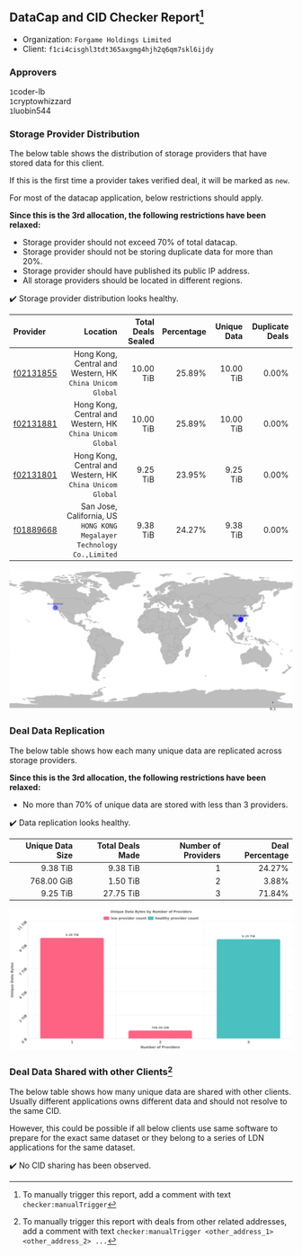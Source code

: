 ## DataCap and CID Checker Report[^1]
 - Organization: `Forgame Holdings Limited`
 - Client: `f1ci4cisghl3tdt365axgmg4hjh2q6qm7skl6ijdy`
### Approvers
`1`coder-lb<br/>`1`cryptowhizzard<br/>`1`luobin544

### Storage Provider Distribution
The below table shows the distribution of storage providers that have stored data for this client.

If this is the first time a provider takes verified deal, it will be marked as `new`.

For most of the datacap application, below restrictions should apply.

**Since this is the 3rd allocation, the following restrictions have been relaxed:**
 - Storage provider should not exceed 70% of total datacap.
 - Storage provider should not be storing duplicate data for more than 20%.
 - Storage provider should have published its public IP address.
 - All storage providers should be located in different regions.

✔️ Storage provider distribution looks healthy.

| Provider                                              |                                                                  Location | Total Deals Sealed | Percentage | Unique Data | Duplicate Deals |
| :---------------------------------------------------- | ------------------------------------------------------------------------: | -----------------: | ---------: | ----------: | --------------: |
| [f02131855](https://filfox.info/en/address/f02131855) |              Hong Kong, Central and Western, HK<br/>`China Unicom Global` |          10.00 TiB |     25.89% |   10.00 TiB |           0.00% |
| [f02131881](https://filfox.info/en/address/f02131881) |              Hong Kong, Central and Western, HK<br/>`China Unicom Global` |          10.00 TiB |     25.89% |   10.00 TiB |           0.00% |
| [f02131801](https://filfox.info/en/address/f02131801) |              Hong Kong, Central and Western, HK<br/>`China Unicom Global` |           9.25 TiB |     23.95% |    9.25 TiB |           0.00% |
| [f01889668](https://filfox.info/en/address/f01889668) | San Jose, California, US<br/>`HONG KONG Megalayer Technology Co.,Limited` |           9.38 TiB |     24.27% |    9.38 TiB |           0.00% |

<img src="https://raw.githubusercontent.com/data-preservation-programs/filplus-checker-assets/main/filecoin-project/filecoin-plus-large-datasets/issues/1066/1687829408809.png"/>

### Deal Data Replication
The below table shows how each many unique data are replicated across storage providers.


**Since this is the 3rd allocation, the following restrictions have been relaxed:**
- No more than 70% of unique data are stored with less than 3 providers.

✔️ Data replication looks healthy.

| Unique Data Size | Total Deals Made | Number of Providers | Deal Percentage |
| ---------------: | ---------------: | ------------------: | --------------: |
|         9.38 TiB |         9.38 TiB |                   1 |          24.27% |
|       768.00 GiB |         1.50 TiB |                   2 |           3.88% |
|         9.25 TiB |        27.75 TiB |                   3 |          71.84% |

<img src="https://raw.githubusercontent.com/data-preservation-programs/filplus-checker-assets/main/filecoin-project/filecoin-plus-large-datasets/issues/1066/1687829409645.png"/>

### Deal Data Shared with other Clients[^3]
The below table shows how many unique data are shared with other clients.
Usually different applications owns different data and should not resolve to the same CID.

However, this could be possible if all below clients use same software to prepare for the exact same dataset or they belong to a series of LDN applications for the same dataset.

✔️ No CID sharing has been observed.

[^1]: To manually trigger this report, add a comment with text `checker:manualTrigger`

[^2]: Deals from those addresses are combined into this report as they are specified with `checker:manualTrigger`

[^3]: To manually trigger this report with deals from other related addresses, add a comment with text `checker:manualTrigger <other_address_1> <other_address_2> ...`
